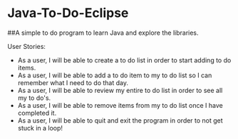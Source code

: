 # Java-To-Do-Eclipse

##A simple to do program to learn Java and explore the libraries.

User Stories:

- As a user, I will be able to create a to do list in order to start adding to do items.
- As a user, I will be able to add a to do item to my to do list so I can remember what I need to do that day.
- As a user, I will be able to review my entire to do list in order to see all my to do's.
- As a user, I will be able to remove items from my to do list once I have completed it.
- As a user, I will be able to quit and exit the program in order to not get stuck in a loop!
